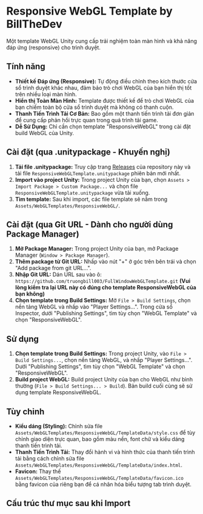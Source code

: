 # Responsive WebGL Template by BillTheDev

Một template WebGL Unity cung cấp trải nghiệm toàn màn hình và khả năng đáp ứng (responsive) cho trình duyệt.

## Tính năng

*   **Thiết kế Đáp ứng (Responsive):** Tự động điều chỉnh theo kích thước cửa sổ trình duyệt khác nhau, đảm bảo trò chơi WebGL của bạn hiển thị tốt trên nhiều loại màn hình.
*   **Hiển thị Toàn Màn Hình:** Template được thiết kế để trò chơi WebGL của bạn chiếm toàn bộ cửa sổ trình duyệt mà không có thanh cuộn.
*   **Thanh Tiến Trình Tải Cơ Bản:** Bao gồm một thanh tiến trình tải đơn giản để cung cấp phản hồi trực quan trong quá trình tải game.
*   **Dễ Sử Dụng:** Chỉ cần chọn template "ResponsiveWebGL" trong cài đặt build WebGL của Unity.

## Cài đặt (qua .unitypackage - Khuyến nghị)

1.  **Tải file .unitypackage:** Truy cập trang [Releases](Link-to-your-GitHub-Releases-page) của repository này và tải file `ResponsiveWebGLTemplate.unitypackage` phiên bản mới nhất.
2.  **Import vào project Unity:** Trong project Unity của bạn, chọn `Assets > Import Package > Custom Package...` và chọn file `ResponsiveWebGLTemplate.unitypackage` vừa tải xuống.
3.  **Tìm template:** Sau khi import, các file template sẽ nằm trong `Assets/WebGLTemplates/ResponsiveWebGL/`.

## Cài đặt (qua Git URL - Dành cho người dùng Package Manager)

1.  **Mở Package Manager:** Trong project Unity của bạn, mở Package Manager (`Window > Package Manager`).
2.  **Thêm package từ Git URL:** Nhấp vào nút "+" ở góc trên bên trái và chọn "Add package from git URL...".
3.  **Nhập Git URL:** Dán URL sau vào ô: `https://github.com/truongbill003/FullWindowWebGLTemplate.git` **(Vui lòng kiểm tra lại URL này có đúng cho template ResponsiveWebGL của bạn không)**
4.  **Chọn template trong Build Settings:** Mở `File > Build Settings`, chọn nền tảng WebGL và nhấp vào "Player Settings...". Trong cửa sổ Inspector, dưới "Publishing Settings", tìm tùy chọn "WebGL Template" và chọn "ResponsiveWebGL".

## Sử dụng

1.  **Chọn template trong Build Settings:** Trong project Unity, vào `File > Build Settings...`, chọn nền tảng WebGL, và nhấp "Player Settings...". Dưới "Publishing Settings", tìm tùy chọn "WebGL Template" và chọn "ResponsiveWebGL".
2.  **Build project WebGL:** Build project Unity của bạn cho WebGL như bình thường (`File > Build Settings... > Build`). Bản build cuối cùng sẽ sử dụng template ResponsiveWebGL.

## Tùy chỉnh

*   **Kiểu dáng (Styling):** Chỉnh sửa file `Assets/WebGLTemplates/ResponsiveWebGL/TemplateData/style.css` để tùy chỉnh giao diện trực quan, bao gồm màu nền, font chữ và kiểu dáng thanh tiến trình tải.
*   **Thanh Tiến Trình Tải:** Thay đổi hành vi và hình thức của thanh tiến trình tải bằng cách chỉnh sửa file `Assets/WebGLTemplates/ResponsiveWebGL/TemplateData/index.html`.
*   **Favicon:** Thay thế `Assets/WebGLTemplates/ResponsiveWebGL/TemplateData/favicon.ico` bằng favicon của riêng bạn để cá nhân hóa biểu tượng tab trình duyệt.

## Cấu trúc thư mục sau khi Import